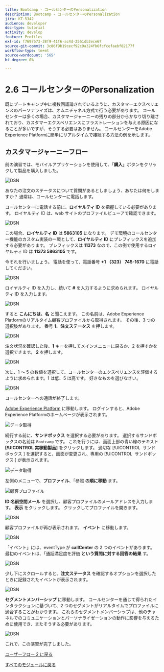 ```yaml
---
title: Bootcamp - コールセンターのPersonalization
description: Bootcamp - コールセンターのPersonalization
jira: KT-5342
audience: developer
doc-type: tutorial
activity: develop
feature: Profiles
exl-id: f7697673-38f9-41f6-ac4d-2561db2ece67
source-git-commit: 3c86f9b19cecf92c9a324fb6fcfcefaebf82177f
workflow-type: tm+mt
source-wordcount: '565'
ht-degree: 0%

---
```


# 2.6 コールセンターのPersonalization

既にブートキャンプ中に複数回議論されているように、カスタマーエクスペリエンスのパーソナライズは、オムニチャネル方式で行う必要があります。 コールセンターは多くの場合、カスタマージャーニーの残りの部分からかなり切り離されており、カスタマーエクスペリエンスにフラストレーションを与える原因になることが多いですが、そうする必要はありません。 コールセンターをAdobe Experience Platformに簡単にリアルタイムで接続する方法の例を示します。

## カスタマージャーニーフロー

前の演習では、モバイルアプリケーションを使用して、「**購入**」ボタンをクリックして製品を購入しました。

![DSN](./images/app20.png)

あなたの注文のステータスについて質問があるとしましょう、あなたは何をしますか？ 通常は、コールセンターに電話します。

コールセンターに電話する前に、**ロイヤルティ ID** を把握している必要があります。 ロイヤルティ ID は、web サイトのプロファイルビューアで確認できます。

![DSN](./images/cc1.png)

この場合、**ロイヤルティ ID** は **5863105** になります。 デモ環境のコールセンター機能のカスタム実装の一環として、**ロイヤルティ ID** にプレフィックスを追加する必要があります。 プレフィックスは **11373** なので、この例で使用するロイヤルティ ID は **11373 5863105** です。

今それを行いましょう。 電話を使って、電話番号 **+1 （323） 745-1670** に電話してください。

![DSN](./images/cc2.png)

ロイヤルティ ID を入力し、続いて **#** を入力するように求められます。 ロイヤルティ ID を入力します。

![DSN](./images/cc3.png)

すると **こんにちは、名** と聞こえます。 この名前は、Adobe Experience Platformのリアルタイム顧客プロファイルから取得されます。 その後、3 つの選択肢があります。 番号 **1**、**注文ステータス** を押します。

![DSN](./images/cc4.png)

注文状況を確認した後、**1** キーを押してメインメニューに戻るか、2 を押すかを選択できます。 **2** を押します。

![DSN](./images/cc5.png)

次に、1 ～ 5 の数値を選択して、コールセンターのエクスペリエンスを評価するように求められます。1 は低、5 は高です。 好きなものを選びなさい。

![DSN](./images/cc6.png)

コールセンターへの通話が終了します。

[Adobe Experience Platform](https://experience.adobe.com/platform) に移動します。 ログインすると、Adobe Experience Platformのホームページが表示されます。

![データ取得](./images/home.png)

続行する前に、**サンドボックス** を選択する必要があります。 選択するサンドボックスの名前は ``Bootcamp`` です。 これを行うには、画面上部の青い線のテキスト **[!UICONTROL 実稼動製品]** をクリックします。 適切な [!UICONTROL &#x200B; サンドボックス &#x200B;] を選択すると、画面が変更され、専用の [!UICONTROL &#x200B; サンドボックス &#x200B;] が表示されます。

![データ取得](./images/sb1.png)

左側のメニューで、**プロファイル**、「参照 **の順に移動** ます。

![ 顧客プロファイル ](./images/homemenu.png)

**ID 名前空間**&#x200B;**メール** を選択し、顧客プロファイルのメールアドレスを入力します。 **表示** をクリックします。 クリックしてプロファイルを開きます。

![DSN](./images/cc7.png)

顧客プロファイルが再び表示されます。 **イベント** に移動します。

![DSN](./images/cc8.png)

「イベント」には、eventType が **callCenter** の 2 つのイベントがあります。 最初のイベントは、「通話満足度を評価 **という質問に対する回答の結果** す。

![DSN](./images/cc9.png)

少し下にスクロールすると、**注文ステータス** を確認するオプションを選択したときに記録されたイベントが表示されます。

![DSN](./images/cc10.png)

**セグメントメンバーシップ** に移動します。 コールセンターを通じて得られたインタラクションに基づいて、2 つのセグメントがリアルタイムでプロファイルに適合することがわかります。 これらのセグメントメンバーシップは、他のチャネルでのコミュニケーションとパーソナライゼーションの動作に影響を与えるために使用でき、またそうする必要があります。

![DSN](./images/cc11.png)

これで、この演習が完了しました。

[ユーザーフロー 2 に戻る](./uc2.md)

[すべてのモジュールに戻る](../../overview.md)
